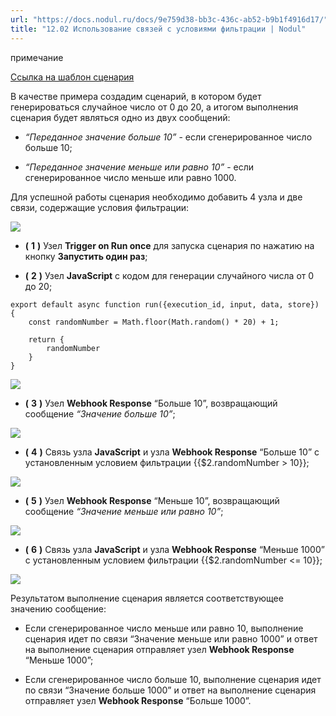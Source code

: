 ```yaml
---
url: "https://docs.nodul.ru/docs/9e759d38-bb3c-436c-ab52-b9b1f4916d17/"
title: "12.02 Использование связей с условиями фильтрации | Nodul"
---
```


примечание

[Ссылка на шаблон сценария](https://app.nodul.ru/shared-scenarios/6671ccdb126ed590cdf1c412)

В качестве примера создадим сценарий, в котором будет генерироваться случайное число от 0 до 20, а итогом выполнения сценария будет являться одно из двух сообщений:

- _“Переданное значение больше 10”_ \- если сгенерированное число больше 10;

- _“Переданное значение меньше или равно 10”_ \- если сгенерированное число меньше или равно 1000.

Для успешной работы сценария необходимо добавить 4 узла и две связи, содержащие условия фильтрации:

![](https://docs.nodul.ru/img/notion/f8ded020-d1b4-4dba-82df-0b0a4e48fce5/Untitled.png)

- **(** **1** **)** Узел **Trigger on Run once** для запуска сценария по нажатию на кнопку **Запустить один раз**;

- **(** **2** **)** Узел **JavaScript** с кодом для генерации случайного числа от 0 до 20;

```codeBlockLines_e6Vv
export default async function run({execution_id, input, data, store}) {
    const randomNumber = Math.floor(Math.random() * 20) + 1;

    return {
        randomNumber
    }
}

```

![](https://docs.nodul.ru/img/notion/c7b75d1c-ac1d-4884-a99f-94106530f822/Untitled.png)

- **(** **3** **)** Узел **Webhook Response** “Больше 10”, возвращающий сообщение _“Значение больше 10”_;

![](https://docs.nodul.ru/img/notion/573e55a2-05ab-4c03-bf05-f26c2d2ff87e/Untitled.png)

- **(** **4** **)** Связь узла **JavaScript** и узла **Webhook Response** “Больше 10” с установленным условием фильтрации {{$2.randomNumber > 10}};

![](https://docs.nodul.ru/img/notion/9ce5b862-6a34-4c95-beb6-93967d0a989c/Untitled.png)

- **(** **5** **)** Узел **Webhook Response** “Меньше 10”, возвращающий сообщение _“Значение меньше или равно 10”_;

![](https://docs.nodul.ru/img/notion/3c5fae27-ad8d-4e47-8bb7-34ff157acfe2/Untitled.png)

- **(** **6** **)** Связь узла **JavaScript** и узла **Webhook Response** “Меньше 1000” с установленным условием фильтрации {{$2.randomNumber <= 10}};

![](https://docs.nodul.ru/img/notion/f8371833-1ee9-4b47-bc71-63623cb379ff/Untitled.png)

Результатом выполнение сценария является соответствующее значению сообщение:

- Если сгенерированное число меньше или равно 10, выполнение сценария идет по связи “Значение меньше или равно 1000” и ответ на выполнение сценария отправляет узел **Webhook Response** “Меньше 1000”;

- Если сгенерированное число больше 10, выполнение сценария идет по связи “Значение больше 1000” и ответ на выполнение сценария отправляет узел **Webhook Response** “Больше 1000”.